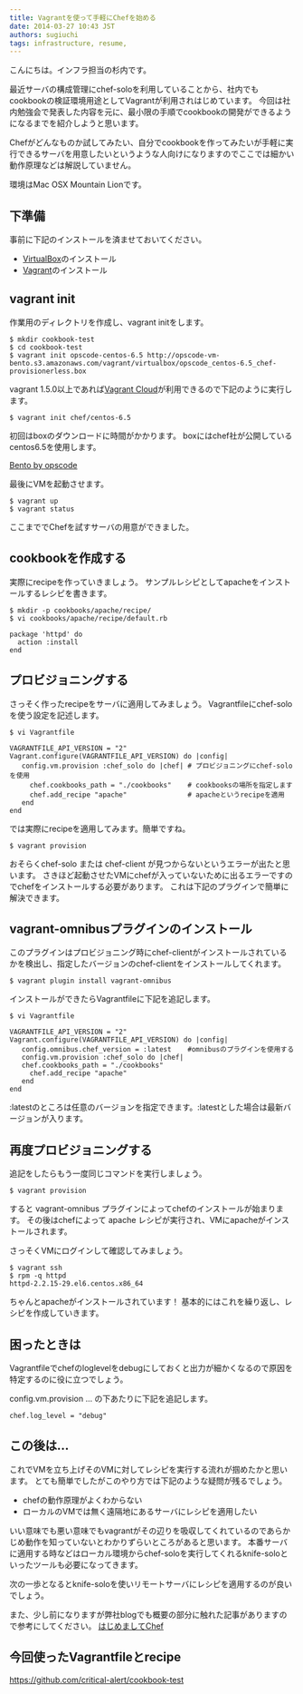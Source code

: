 ```yaml
---
title: Vagrantを使って手軽にChefを始める
date: 2014-03-27 10:43 JST
authors: sugiuchi
tags: infrastructure, resume, 
---
```

こんにちは。インフラ担当の杉内です。

<p>最近サーバの構成管理にchef-soloを利用していることから、社内でもcookbookの検証環境用途としてVagrantが利用されはじめています。
今回は社内勉強会で発表した内容を元に、最小限の手順でcookbookの開発ができるようになるまでを紹介しようと思います。

Chefがどんなものか試してみたい、自分でcookbookを作ってみたいが手軽に実行できるサーバを用意したいというような人向けになりますのでここでは細かい動作原理などは解説していません。
</p>

<p>環境はMac OSX Mountain Lionです。</p>

<!--more-->

<h2> 下準備 </h2>
事前に下記のインストールを済ませておいてください。

<ul>
	<li><a href="https://www.virtualbox.org/" target="_blank">VirtualBox</a>のインストール</li>
	<li><a href="http://www.vagrantup.com/" target="_blank">Vagrant</a>のインストール</li>
</ul>

<h2>vagrant init</h2>
作業用のディレクトリを作成し、vagrant initをします。

<pre><code>$ mkdir cookbook-test
$ cd cookbook-test
$ vagrant init opscode-centos-6.5 http://opscode-vm-bento.s3.amazonaws.com/vagrant/virtualbox/opscode_centos-6.5_chef-provisionerless.box</code></pre>

vagrant 1.5.0以上であれば<a href="https://vagrantcloud.com/chef/" title="vagrantcloud" target="_blank">Vagrant Cloud</a>が利用できるので下記のように実行します。

<pre><code>$ vagrant init chef/centos-6.5</code></pre>

初回はboxのダウンロードに時間がかかります。
boxにはchef社が公開しているcentos6.5を使用します。

<a href="http://opscode.github.io/bento/" title="bento" target="_blank">Bento by opscode</a>

最後にVMを起動させます。

<pre><code>$ vagrant up
$ vagrant status</code></pre>

ここまででChefを試すサーバの用意ができました。

<h2>cookbookを作成する</h2>
実際にrecipeを作っていきましょう。
サンプルレシピとしてapacheをインストールするレシピを書きます。

<pre><code>$ mkdir -p cookbooks/apache/recipe/
$ vi cookbooks/apache/recipe/default.rb

package 'httpd' do
  action :install
end</code></pre>

<h2> プロビジョニングする </h2>
さっそく作ったrecipeをサーバに適用してみましょう。
Vagrantfileにchef-soloを使う設定を記述します。

<pre><code>$ vi Vagrantfile

VAGRANTFILE_API_VERSION = "2"
Vagrant.configure(VAGRANTFILE_API_VERSION) do |config|
   config.vm.provision :chef_solo do |chef| # プロビジョニングにchef-soloを使用
     chef.cookbooks_path = "./cookbooks"    # cookbooksの場所を指定します
     chef.add_recipe "apache"               # apacheというrecipeを適用
   end
end</code></pre>

では実際にrecipeを適用してみます。簡単ですね。

<pre><code>$ vagrant provision</code></pre>

おそらくchef-solo または chef-client が見つからないというエラーが出たと思います。
さきほど起動させたVMにchefが入っていないために出るエラーですのでchefをインストールする必要があります。
これは下記のプラグインで簡単に解決できます。

<h2> vagrant-omnibusプラグインのインストール </h2>
このプラグインはプロビジョニング時にchef-clientがインストールされているかを検出し、指定したバージョンのchef-clientをインストールしてくれます。

<pre><code>$ vagrant plugin install vagrant-omnibus</code></pre>

インストールができたらVagrantfileに下記を追記します。

<pre><code>$ vi Vagrantfile

VAGRANTFILE_API_VERSION = "2"
Vagrant.configure(VAGRANTFILE_API_VERSION) do |config|
   config.omnibus.chef_version = :latest    #omnibusのプラグインを使用する
   config.vm.provision :chef_solo do |chef|
   chef.cookbooks_path = "./cookbooks"
     chef.add_recipe "apache"
   end
end</code></pre>

:latestのところは任意のバージョンを指定できます。:latestとした場合は最新バージョンが入ります。

<h2> 再度プロビジョニングする </h2>

追記をしたらもう一度同じコマンドを実行しましょう。

<pre><code>$ vagrant provision</code></pre>

すると vagrant-omnibus プラグインによってchefのインストールが始まります。
その後はchefによって apache レシピが実行され、VMにapacheがインストールされます。

さっそくVMにログインして確認してみましょう。

<pre><code>$ vagrant ssh
$ rpm -q httpd
httpd-2.2.15-29.el6.centos.x86_64</code></pre>

ちゃんとapacheがインストールされています！
基本的にはこれを繰り返し、レシピを作成していきます。

<h2> 困ったときは </h2>

Vagrantfileでchefのloglevelをdebugにしておくと出力が細かくなるので原因を特定するのに役に立つでしょう。

config.vm.provision ... の下あたりに下記を追記します。

<pre><code>chef.log_level = "debug"</code></pre>

<h2> この後は... </h2>

これでVMを立ち上げそのVMに対してレシピを実行する流れが掴めたかと思います。
とても簡単でしたがこのやり方では下記のような疑問が残るでしょう。

<ul>
	<li>chefの動作原理がよくわからない</li>
	<li>ローカルのVMでは無く遠隔地にあるサーバにレシピを適用したい</li>
</ul>

いい意味でも悪い意味でもvagrantがその辺りを吸収してくれているのであらかじめ動作を知っていないとわかりずらいところがあると思います。
本番サーバに適用する時などはローカル環境からchef-soloを実行してくれるknife-soloといったツールも必要になってきます。

次の一歩となるとknife-soloを使いリモートサーバにレシピを適用するのが良いでしょう。

また、少し前になりますが弊社blogでも概要の部分に触れた記事がありますので参考にしてください。
<a href="/chef-introduction.html" title="はじめましてChef" target="_blank">はじめましてChef</a>

<h2> 今回使ったVagrantfileとrecipe </h2>

<a href="https://github.com/critical-alert/cookbook-test" target="_blank">https://github.com/critical-alert/cookbook-test</a>
